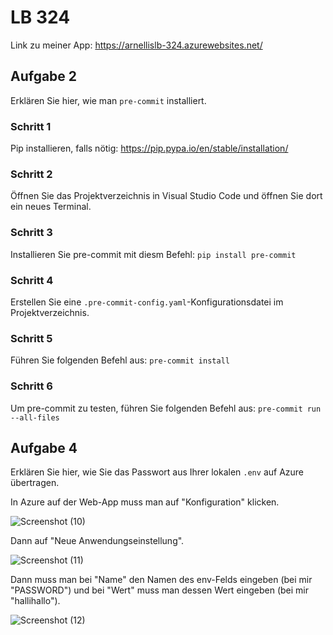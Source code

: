# LB 324
Link zu meiner App: https://arnellislb-324.azurewebsites.net/

## Aufgabe 2
Erklären Sie hier, wie man `pre-commit` installiert.

### Schritt 1
Pip installieren, falls nötig:
https://pip.pypa.io/en/stable/installation/

### Schritt 2
Öffnen Sie das Projektverzeichnis in Visual Studio Code und öffnen Sie dort ein neues Terminal.

### Schritt 3
Installieren Sie pre-commit mit diesm Befehl:
`pip install pre-commit`

### Schritt 4
Erstellen Sie eine `.pre-commit-config.yaml`-Konfigurationsdatei im Projektverzeichnis.

### Schritt 5
Führen Sie folgenden Befehl aus:
`pre-commit install`

### Schritt 6
Um pre-commit zu testen, führen Sie folgenden Befehl aus:
`pre-commit run --all-files`


## Aufgabe 4
Erklären Sie hier, wie Sie das Passwort aus Ihrer lokalen `.env` auf Azure übertragen.

In Azure auf der Web-App muss man auf "Konfiguration" klicken.

![Screenshot (10)](https://github.com/EllisArn/ArnEllisLB-324/assets/89130718/a581ea4d-c69a-472a-a21b-309afd3aa327)

Dann auf "Neue Anwendungseinstellung".

![Screenshot (11)](https://github.com/EllisArn/ArnEllisLB-324/assets/89130718/cea47db2-0c94-4c75-95bb-64e25bb99448)

Dann muss man bei "Name" den Namen des env-Felds eingeben (bei mir "PASSWORD") und bei "Wert" muss man dessen Wert eingeben (bei mir "hallihallo").

![Screenshot (12)](https://github.com/EllisArn/ArnEllisLB-324/assets/89130718/f243bbfe-d172-4025-a6e2-c80bb5808af1)
